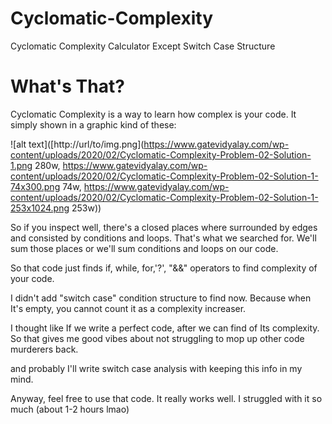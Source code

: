 # Cyclomatic-Complexity
Cyclomatic Complexity Calculator Except Switch Case Structure

# What's That?

Cyclomatic Complexity is a way to learn how complex is your code. It simply shown in a graphic kind of these:

![alt text]([http://url/to/img.png](https://www.gatevidyalay.com/wp-content/uploads/2020/02/Cyclomatic-Complexity-Problem-02-Solution-1.png 280w, https://www.gatevidyalay.com/wp-content/uploads/2020/02/Cyclomatic-Complexity-Problem-02-Solution-1-74x300.png 74w, https://www.gatevidyalay.com/wp-content/uploads/2020/02/Cyclomatic-Complexity-Problem-02-Solution-1-253x1024.png 253w))

So if you inspect well, there's a closed places where surrounded by edges and consisted by conditions and loops. That's what we searched for. We'll sum those places or 
we'll sum conditions and loops on our code.

So that code just finds if, while, for,'?', "&&" operators to find complexity of your code. 

I didn't add "switch case" condition structure to find now. Because when It's empty, you cannot count it as a complexity increaser.

I thought like If we write a perfect code, after we can find of Its complexity. So that gives me good vibes about not struggling to mop up other code murderers back.

and probably I'll write switch case analysis with keeping this info in my mind.

Anyway, feel free to use that code. It really works well. I struggled with it so much (about 1-2 hours lmao)

